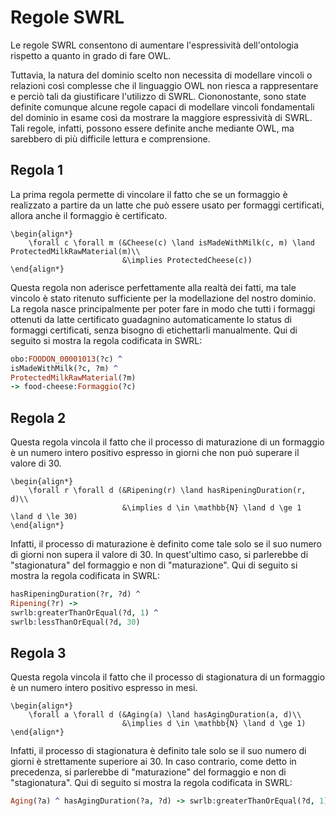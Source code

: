 # Regole SWRL

Le regole SWRL consentono di aumentare l'espressività dell'ontologia rispetto a quanto in grado di fare OWL.

Tuttavia, la natura del dominio scelto non necessita di modellare vincoli o relazioni così complesse che il linguaggio OWL non riesca a rappresentare e perciò tali da giustificare l'utilizzo di SWRL.
Ciononostante, sono state definite comunque alcune regole capaci di modellare vincoli fondamentali del dominio in esame così da mostrare la maggiore espressività di SWRL.
Tali regole, infatti, possono essere definite anche mediante OWL, ma sarebbero di più difficile lettura e comprensione.

## Regola 1

La prima regola permette di vincolare il fatto che se un formaggio è realizzato a partire da un latte che può essere usato per formaggi certificati, allora anche il formaggio è certificato.

```{=latex}
\begin{align*}
    \forall c \forall m (&Cheese(c) \land isMadeWithMilk(c, m) \land ProtectedMilkRawMaterial(m)\\
                         &\implies ProtectedCheese(c))
\end{align*}
```

Questa regola non aderisce perfettamente alla realtà dei fatti, ma tale vincolo è stato ritenuto sufficiente per la modellazione del nostro dominio.
La regola nasce principalmente per poter fare in modo che tutti i formaggi ottenuti da latte certificato guadagnino automaticamente lo status di formaggi certificati, senza bisogno di etichettarli manualmente.
Qui di seguito si mostra la regola codificata in SWRL:

```prolog
obo:FOODON_00001013(?c) ^
isMadeWithMilk(?c, ?m) ^
ProtectedMilkRawMaterial(?m) 
-> food-cheese:Formaggio(?c)
```

## Regola 2

Questa regola vincola il fatto che il processo di maturazione di un formaggio è un numero intero positivo espresso in giorni che non può superare il valore di 30.

```{=latex}
\begin{align*}
    \forall r \forall d (&Ripening(r) \land hasRipeningDuration(r, d)\\
                         &\implies d \in \mathbb{N} \land d \ge 1 \land d \le 30)
\end{align*}
```

Infatti, il processo di maturazione è definito come tale solo se il suo numero di giorni non supera il valore di 30.
In quest'ultimo caso, si parlerebbe di "stagionatura" del formaggio e non di "maturazione".
Qui di seguito si mostra la regola codificata in SWRL:

```prolog
hasRipeningDuration(?r, ?d) ^ 
Ripening(?r) ->
swrlb:greaterThanOrEqual(?d, 1) ^
swrlb:lessThanOrEqual(?d, 30)
```

## Regola 3

Questa regola vincola il fatto che il processo di stagionatura di un formaggio è un numero intero positivo espresso in mesi.

```{=latex}
\begin{align*}
    \forall a \forall d (&Aging(a) \land hasAgingDuration(a, d)\\
                         &\implies d \in \mathbb{N} \land d \ge 1)
\end{align*}
```

Infatti, il processo di stagionatura è definito tale solo se il suo numero di giorni è strettamente superiore ai 30.
In caso contrario, come detto in precedenza, si parlerebbe di "maturazione" del formaggio e non di "stagionatura".
Qui di seguito si mostra la regola codificata in SWRL:

```prolog
Aging(?a) ^ hasAgingDuration(?a, ?d) -> swrlb:greaterThanOrEqual(?d, 1)
```

